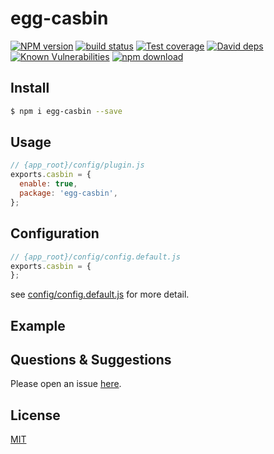 # egg-casbin

[![NPM version][npm-image]][npm-url]
[![build status][travis-image]][travis-url]
[![Test coverage][codecov-image]][codecov-url]
[![David deps][david-image]][david-url]
[![Known Vulnerabilities][snyk-image]][snyk-url]
[![npm download][download-image]][download-url]

[npm-image]: https://img.shields.io/npm/v/egg-casbin.svg?style=flat-square
[npm-url]: https://npmjs.org/package/egg-casbin
[travis-image]: https://img.shields.io/travis/eggjs/egg-casbin.svg?style=flat-square
[travis-url]: https://travis-ci.org/eggjs/egg-casbin
[codecov-image]: https://img.shields.io/codecov/c/github/eggjs/egg-casbin.svg?style=flat-square
[codecov-url]: https://codecov.io/github/eggjs/egg-casbin?branch=master
[david-image]: https://img.shields.io/david/eggjs/egg-casbin.svg?style=flat-square
[david-url]: https://david-dm.org/eggjs/egg-casbin
[snyk-image]: https://snyk.io/test/npm/egg-casbin/badge.svg?style=flat-square
[snyk-url]: https://snyk.io/test/npm/egg-casbin
[download-image]: https://img.shields.io/npm/dm/egg-casbin.svg?style=flat-square
[download-url]: https://npmjs.org/package/egg-casbin

<!--
Description here.
-->

## Install

```bash
$ npm i egg-casbin --save
```

## Usage

```js
// {app_root}/config/plugin.js
exports.casbin = {
  enable: true,
  package: 'egg-casbin',
};
```

## Configuration

```js
// {app_root}/config/config.default.js
exports.casbin = {
};
```

see [config/config.default.js](config/config.default.js) for more detail.

## Example

<!-- example here -->

## Questions & Suggestions

Please open an issue [here](https://github.com/eggjs/egg/issues).

## License

[MIT](LICENSE)
